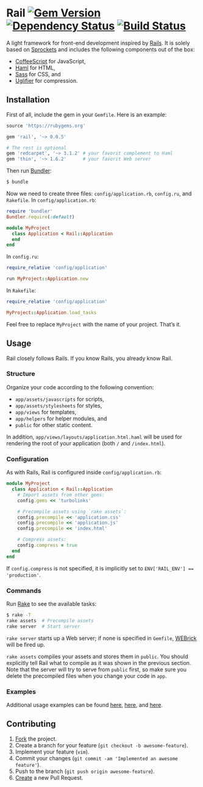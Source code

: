 # Rail [![Gem Version](https://badge.fury.io/rb/rail.svg)](http://badge.fury.io/rb/rail) [![Dependency Status](https://gemnasium.com/IvanUkhov/rail.svg)](https://gemnasium.com/IvanUkhov/rail) [![Build Status](https://travis-ci.org/IvanUkhov/rail.svg?branch=master)](https://travis-ci.org/IvanUkhov/rail)

A light framework for front-end development inspired by
[Rails](http://rubyonrails.org/). It is solely based on
[Sprockets](https://github.com/sstephenson/sprockets) and includes the
following components out of the box:

* [CoffeeScript](http://coffeescript.org/) for JavaScript,
* [Haml](http://haml.info/) for HTML,
* [Sass](http://sass-lang.com/) for CSS, and
* [Uglifier](https://github.com/lautis/uglifier) for compression.

## Installation

First of all, include the gem in your `Gemfile`. Here is an example:

```ruby
source 'https://rubygems.org'

gem 'rail', '~> 0.0.5'

# The rest is optional
gem 'redcarpet', '~> 3.1.2' # your favorit complement to Haml
gem 'thin', '~> 1.6.2'      # your favorit Web server
```

Then run [Bundler](http://bundler.io/):

```bash
$ bundle
```

Now we need to create three files: `config/application.rb`, `config.ru`, and
`Rakefile`. In `config/application.rb`:

```ruby
require 'bundler'
Bundler.require(:default)

module MyProject
  class Application < Rail::Application
  end
end
```

In `config.ru`:

```ruby
require_relative 'config/application'

run MyProject::Application.new
```

In `Rakefile`:

```ruby
require_relative 'config/application'

MyProject::Application.load_tasks
```

Feel free to replace `MyProject` with the name of your project. That’s it.

## Usage

Rail closely follows Rails. If you know Rails, you already know Rail.

### Structure

Organize your code according to the following convention:

* `app/assets/javascripts` for scripts,
* `app/assets/stylesheets` for styles,
* `app/views` for templates,
* `app/helpers` for helper modules, and
* `public` for other static content.

In addition, `app/views/layouts/application.html.haml` will be used for
rendering the root of your application (both `/` and `/index.html`).

### Configuration

As with Rails, Rail is configured inside `config/application.rb`:

```ruby
module MyProject
  class Application < Rail::Application
    # Import assets from other gems:
    config.gems << 'turbolinks'

    # Precompile assets using `rake assets`:
    config.precompile << 'application.css'
    config.precompile << 'application.js'
    config.precompile << 'index.html'

    # Compress assets:
    config.compress = true
  end
end
```

If `config.compress` is not specified, it is implicitly set to
`ENV['RAIL_ENV'] == 'production'`.

### Commands

Run [Rake](https://github.com/jimweirich/rake) to see the available tasks:

```bash
$ rake -T
rake assets  # Precompile assets
rake server  # Start server
```

`rake server` starts up a Web server; if none is specified in `Gemfile`,
[WEBrick](http://ruby-doc.org/stdlib-2.1.2/libdoc/webrick/rdoc/WEBrick.html)
will be fired up.

`rake assets` compiles your assets and stores them in `public`. You should
explicitly tell Rail what to compile as it was shown in the previous section.
Note that the server will try to serve from `public` first, so make sure you
delete the precompiled files when you change your code in `app`.

### Examples

Additional usage examples can be found
[here](https://github.com/IvanUkhov/type-works),
[here](https://github.com/IvanUkhov/photography), and
[here](https://github.com/IvanUkhov/liu-profile).

## Contributing

1. [Fork](https://help.github.com/articles/fork-a-repo) the project.
2. Create a branch for your feature (`git checkout -b awesome-feature`).
3. Implement your feature (`vim`).
4. Commit your changes (`git commit -am 'Implemented an awesome feature'`).
5. Push to the branch (`git push origin awesome-feature`).
6. [Create](https://help.github.com/articles/creating-a-pull-request)
   a new Pull Request.
